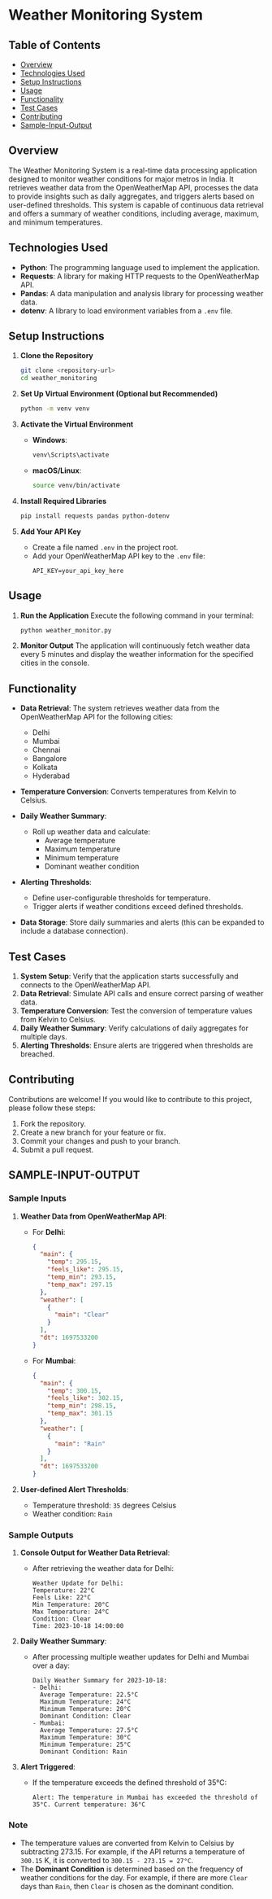 

# Weather Monitoring System

## Table of Contents
- [Overview](#overview)
- [Technologies Used](#technologies-used)
- [Setup Instructions](#setup-instructions)
- [Usage](#usage)
- [Functionality](#functionality)
- [Test Cases](#test-cases)
- [Contributing](#contributing)
- [Sample-Input-Output](#sample-input-output)

## Overview
The Weather Monitoring System is a real-time data processing application designed to monitor weather conditions for major metros in India. It retrieves weather data from the OpenWeatherMap API, processes the data to provide insights such as daily aggregates, and triggers alerts based on user-defined thresholds. This system is capable of continuous data retrieval and offers a summary of weather conditions, including average, maximum, and minimum temperatures.

## Technologies Used
- **Python**: The programming language used to implement the application.
- **Requests**: A library for making HTTP requests to the OpenWeatherMap API.
- **Pandas**: A data manipulation and analysis library for processing weather data.
- **dotenv**: A library to load environment variables from a `.env` file.

## Setup Instructions

1. **Clone the Repository**
   ```bash
   git clone <repository-url>
   cd weather_monitoring
   ```

2. **Set Up Virtual Environment (Optional but Recommended)**
   ```bash
   python -m venv venv
   ```

3. **Activate the Virtual Environment**
   - **Windows**:
     ```bash
     venv\Scripts\activate
     ```
   - **macOS/Linux**:
     ```bash
     source venv/bin/activate
     ```

4. **Install Required Libraries**
   ```bash
   pip install requests pandas python-dotenv
   ```

5. **Add Your API Key**
   - Create a file named `.env` in the project root.
   - Add your OpenWeatherMap API key to the `.env` file:
     ```plaintext
     API_KEY=your_api_key_here
     ```

## Usage

1. **Run the Application**
   Execute the following command in your terminal:
   ```bash
   python weather_monitor.py
   ```

2. **Monitor Output**
   The application will continuously fetch weather data every 5 minutes and display the weather information for the specified cities in the console.

## Functionality

- **Data Retrieval**: The system retrieves weather data from the OpenWeatherMap API for the following cities:
  - Delhi
  - Mumbai
  - Chennai
  - Bangalore
  - Kolkata
  - Hyderabad

- **Temperature Conversion**: Converts temperatures from Kelvin to Celsius.

- **Daily Weather Summary**:
  - Roll up weather data and calculate:
    - Average temperature
    - Maximum temperature
    - Minimum temperature
    - Dominant weather condition

- **Alerting Thresholds**:
  - Define user-configurable thresholds for temperature.
  - Trigger alerts if weather conditions exceed defined thresholds.

- **Data Storage**: Store daily summaries and alerts (this can be expanded to include a database connection).

## Test Cases

1. **System Setup**: Verify that the application starts successfully and connects to the OpenWeatherMap API.
2. **Data Retrieval**: Simulate API calls and ensure correct parsing of weather data.
3. **Temperature Conversion**: Test the conversion of temperature values from Kelvin to Celsius.
4. **Daily Weather Summary**: Verify calculations of daily aggregates for multiple days.
5. **Alerting Thresholds**: Ensure alerts are triggered when thresholds are breached.

## Contributing
Contributions are welcome! If you would like to contribute to this project, please follow these steps:
1. Fork the repository.
2. Create a new branch for your feature or fix.
3. Commit your changes and push to your branch.
4. Submit a pull request.




## SAMPLE-INPUT-OUTPUT

### Sample Inputs

1. **Weather Data from OpenWeatherMap API**:
   - For **Delhi**:
     ```json
     {
       "main": {
         "temp": 295.15,
         "feels_like": 295.15,
         "temp_min": 293.15,
         "temp_max": 297.15
       },
       "weather": [
         {
           "main": "Clear"
         }
       ],
       "dt": 1697533200
     }
     ```
   - For **Mumbai**:
     ```json
     {
       "main": {
         "temp": 300.15,
         "feels_like": 302.15,
         "temp_min": 298.15,
         "temp_max": 301.15
       },
       "weather": [
         {
           "main": "Rain"
         }
       ],
       "dt": 1697533200
     }
     ```
   
2. **User-defined Alert Thresholds**:
   - Temperature threshold: `35` degrees Celsius
   - Weather condition: `Rain`

### Sample Outputs

1. **Console Output for Weather Data Retrieval**:
   - After retrieving the weather data for Delhi:
     ```
     Weather Update for Delhi:
     Temperature: 22°C
     Feels Like: 22°C
     Min Temperature: 20°C
     Max Temperature: 24°C
     Condition: Clear
     Time: 2023-10-18 14:00:00
     ```

2. **Daily Weather Summary**:
   - After processing multiple weather updates for Delhi and Mumbai over a day:
     ```
     Daily Weather Summary for 2023-10-18:
     - Delhi:
       Average Temperature: 22.5°C
       Maximum Temperature: 24°C
       Minimum Temperature: 20°C
       Dominant Condition: Clear
     - Mumbai:
       Average Temperature: 27.5°C
       Maximum Temperature: 30°C
       Minimum Temperature: 25°C
       Dominant Condition: Rain
     ```

3. **Alert Triggered**:
   - If the temperature exceeds the defined threshold of 35°C:
     ```
     Alert: The temperature in Mumbai has exceeded the threshold of 35°C. Current temperature: 36°C
     ```

### Note
- The temperature values are converted from Kelvin to Celsius by subtracting 273.15. For example, if the API returns a temperature of `300.15` K, it is converted to `300.15 - 273.15 = 27°C`.
- The **Dominant Condition** is determined based on the frequency of weather conditions for the day. For example, if there are more `Clear` days than `Rain`, then `Clear` is chosen as the dominant condition.


